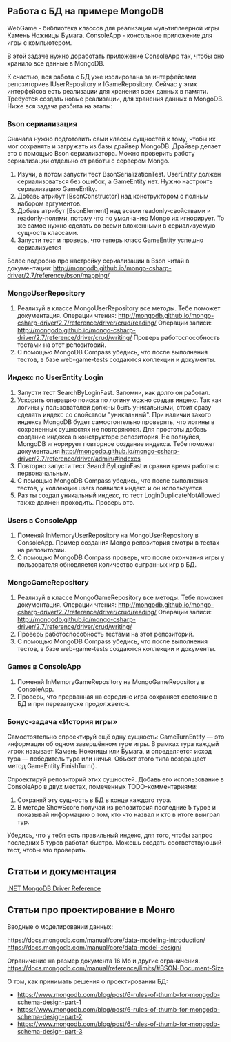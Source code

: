 ## Работа с БД на примере MongoDB

WebGame - библиотека классов для реализации мультиплеерной игры Камень Ножницы Бумага.
ConsoleApp - консольное приложение для игры с компьютером.

В этой задаче нужно доработать приложение ConsoleApp так, чтобы оно хранило все данные в MongoDB.

К счастью, вся работа с БД уже изолирована за интерфейсами репозиториев IUserRepository и IGameRepository.
Сейчас у этих интерфейсов есть реализации для хранения всех данных в памяти.
Требуется создать новые реализации, для хранения данных в MongoDB. Ниже вся задача разбита на этапы:


### Bson сериализация

Сначала нужно подготовить сами классы сущностей к тому, чтобы их мог сохранять и загружать из базы драйвер MongoDB.
Драйвер делает это с помощью Bson сериализатора. Можно проверить работу сериализации отдельно от работы с сервером Mongo.

1. Изучи, а потом запусти тест BsonSerializationTest.
   UserEntity должен сериализоваться без ошибок, а GameEntity нет.
   Нужно настроить сериализацию GameEntity.
2. Добавь атрибут [BsonConstructor] над конструктором с полным набором аргументов.
3. Добавь атрибут [BsonElement] над всеми readonly-свойствами и readonly-полями, потому что по умолчанию Mongo их игнорирует.
   То же самое нужно сделать со всеми вложенными в сериализуемую сущность классами.
4. Запусти тест и проверь, что теперь класс GameEntity успешно сериализуется

Более подробно про настройку сериализации в Bson читай в документации:
http://mongodb.github.io/mongo-csharp-driver/2.7/reference/bson/mapping/


### MongoUserRepository

1. Реализуй в классе MongoUserRepository все методы.
   Тебе поможет документация.
   Операции чтения: http://mongodb.github.io/mongo-csharp-driver/2.7/reference/driver/crud/reading/
   Операции записи: http://mongodb.github.io/mongo-csharp-driver/2.7/reference/driver/crud/writing/
   Проверь работоспособность тестами на этот репозиторий.
2. С помощью MongoDB Compass убедись, что после выполнения тестов, в базе web-game-tests создаются коллекции и документы.


### Индекс по UserEntity.Login

1. Запусти тест SearchByLoginFast. Запомни, как долго он работал.
2. Ускорить операцию поиска по логину можно создав индекс.
   Так как логины у пользователей должны быть уникальными, стоит сразу сделать индекс со свойством "уникальный".
   При наличии такого индекса MongoDB будет самостоятельно проверять, что логины в сохраненных сущностях не повторяются.
   Для простоты добавь создание индекса в конструкторе репозитория. Не волнуйся, MongoDB игнорирует повторное создание индекса.
   Тебе поможет документация http://mongodb.github.io/mongo-csharp-driver/2.7/reference/driver/admin/#indexes
3. Повторно запусти тест SearchByLoginFast и сравни время работы с первоначальным.
4. С помощью MongoDB Compass убедись, что после выполнения тестов, у коллекции users появился индекс и он используется.
5. Раз ты создал уникальный индекс, то тест LoginDuplicateNotAllowed также должен проходить. Проверь это.


### Users в ConsoleApp

1. Поменяй InMemoryUserRepository на MongoUserRepository в ConsoleApp.
   Пример создания Mongo репозитория смотри в тестах на репозитории.
2. С помощью MongoDB Compass проверь, что после окончания игры у пользователя обновляется количество сыгранных игр в БД.


### MongoGameRepository

1. Реализуй в классе MongoGameRepository все методы.
   Тебе поможет документация.
   Операции чтения: http://mongodb.github.io/mongo-csharp-driver/2.7/reference/driver/crud/reading/
   Операции записи: http://mongodb.github.io/mongo-csharp-driver/2.7/reference/driver/crud/writing/
2. Проверь работоспособность тестами на этот репозиторий.
3. С помощью MongoDB Compass убедись, что после выполнения тестов, в базе web-game-tests создаются коллекции и документы.


### Games в ConsoleApp

1. Поменяй InMemoryGameRepository на MongoGameRepository в ConsoleApp.
2. Проверь, что прерванная на середине игра сохраняет состояние в БД и при перезапуске продолжается.


### Бонус-задача «История игры»

Самостоятельно спроектируй ещё одну сущность: GameTurnEntity — это информация об одном завершённом туре игры.
В рамках тура каждый игрок называет Камень Ножницы или Бумага, и определяется исход тура — победитель тура или ничья.
Объект этого типа возвращает метод GameEntity.FinishTurn().

Спроектируй репозиторий этих сущностей. Добавь его использование в ConsoleApp в двух местах, помеченных TODO-комментариями:

1. Сохраняй эту сущность в БД в конце каждого тура.
2. В методе ShowScore получай из репозитория последние 5 туров и показывай информацию о том,
   кто что назвал и кто в итоге выиграл тур.

Убедись, что у тебя есть правильный индекс, для того, чтобы запрос последних 5 туров работал быстро.
Можешь создать соответствующий тест, чтобы это проверить.


## Статьи и документация

[.NET MongoDB Driver Reference](http://mongodb.github.io/mongo-csharp-driver/2.7/)


## Статьи про проектирование в Монго

Вводные о моделировании данных: 

https://docs.mongodb.com/manual/core/data-modeling-introduction/
https://docs.mongodb.com/manual/core/data-model-design/

Ограничение на размер документа 16 Мб и другие ограничения. https://docs.mongodb.com/manual/reference/limits/#BSON-Document-Size 

О том, как принимать решения о проектировании БД:

* https://www.mongodb.com/blog/post/6-rules-of-thumb-for-mongodb-schema-design-part-1
* https://www.mongodb.com/blog/post/6-rules-of-thumb-for-mongodb-schema-design-part-2
* https://www.mongodb.com/blog/post/6-rules-of-thumb-for-mongodb-schema-design-part-3
